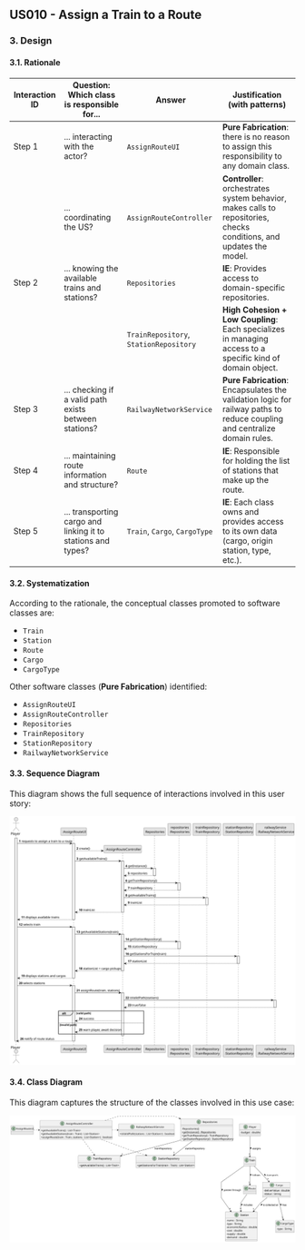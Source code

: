 ## US010 - Assign a Train to a Route

### 3. Design

#### 3.1. Rationale

| Interaction ID | Question: Which class is responsible for...                                      | Answer                    | Justification (with patterns)                                                                                                   |
|----------------|----------------------------------------------------------------------------------|----------------------------|----------------------------------------------------------------------------------------------------------------------------------|
| Step 1         | ... interacting with the actor?                                                  | `AssignRouteUI`            | **Pure Fabrication**: there is no reason to assign this responsibility to any domain class.                                     |
|                | ... coordinating the US?                                                         | `AssignRouteController`    | **Controller**: orchestrates system behavior, makes calls to repositories, checks conditions, and updates the model.            |
| Step 2         | ... knowing the available trains and stations?                                   | `Repositories`             | **IE**: Provides access to domain-specific repositories.                                                                         |
|                |                                                                                  | `TrainRepository`, `StationRepository` | **High Cohesion + Low Coupling**: Each specializes in managing access to a specific kind of domain object.         |
| Step 3         | ... checking if a valid path exists between stations?                            | `RailwayNetworkService`    | **Pure Fabrication**: Encapsulates the validation logic for railway paths to reduce coupling and centralize domain rules.       |
| Step 4         | ... maintaining route information and structure?                                 | `Route`                    | **IE**: Responsible for holding the list of stations that make up the route.                                                    |
| Step 5         | ... transporting cargo and linking it to stations and types?                     | `Train`, `Cargo`, `CargoType` | **IE**: Each class owns and provides access to its own data (cargo, origin station, type, etc.).                                |

#### 3.2. Systematization

According to the rationale, the conceptual classes promoted to software classes are:

- `Train`
- `Station`
- `Route`
- `Cargo`
- `CargoType`

Other software classes (**Pure Fabrication**) identified:

- `AssignRouteUI`
- `AssignRouteController`
- `Repositories`
- `TrainRepository`
- `StationRepository`
- `RailwayNetworkService`

#### 3.3. Sequence Diagram

This diagram shows the full sequence of interactions involved in this user story:

![Sequence Diagram - Full](svg/US010-SD-full.svg)

#### 3.4. Class Diagram

This diagram captures the structure of the classes involved in this use case:

![Class Diagram](svg/US010-CD.svg)
